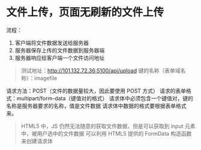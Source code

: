 # 文件上传，页面无刷新的文件上传

流程：

1. 客户端将文件数据发送给服务器
2. 服务器保存上传的文件数据到服务器端
3. 服务器响应给客户端一个文件访问地址

> 测试地址：http://101.132.72.36:5100/api/upload
> 键的名称（表单域名称）：imagefile

请求方法：POST（文件的数据量较大，因此要使用 POST 方式）
请求的表单格式：multipart/form-data（键值对的格式）
请求体中必须包含一个键值对，键的名称是服务器要求的名称，值是文件数据
请求体中数据的格式要根据表单格式来。

> HTML5 中，JS 仍然无法随意的获取文件数据，但是可以获取到 input 元素中，被用户选中的文件数据
> 可以利用 HTML5 提供的 FormData 构造函数来创建请求体
